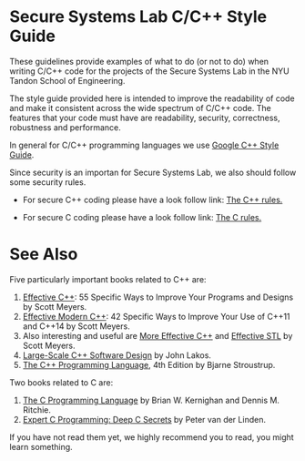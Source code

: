 # Secure Systems Lab C/C++ Style Guide

These guidelines provide examples of what to do (or not to do) when writing
C/C++ code for the projects of the Secure Systems Lab in the NYU Tandon School
of Engineering.

The style guide provided here is intended to improve the readability of code and
make it consistent across the wide spectrum of C/C++ code. The features that your
code must have are readability, security, correctness, robustness and performance.

In general for C/C++ programming languages we use [Google C++ Style Guide](https://google.github.io/styleguide/cppguide.html).

Since security is an importan for Secure Systems Lab, we also should follow some
security rules.

* For secure C++ coding please have a look follow link:
[The C++ rules.](https://www.securecoding.cert.org/confluence/pages/viewpage.action?pageId=637)

* For secure C coding please have a look follow link:
[The C rules.](https://www.securecoding.cert.org/confluence/display/c/SEI+CERT+C+Coding+Standard)

# See Also

Five particularly important books related to C++ are:

1. [Effective C++](https://www.amazon.com/Effective-Specific-Improve-Programs-Designs/dp/0321334876/ref=sr_1_1?ie=UTF8&qid=1492226150&sr=8-1&keywords=effective+c%2B%2B):
   55 Specific Ways to Improve Your Programs and Designs by Scott Meyers.
2. [Effective Modern C++](https://www.amazon.com/Effective-Modern-Specific-Ways-Improve/dp/1491903996/ref=sr_1_2?ie=UTF8&qid=1492226150&sr=8-2&keywords=effective+c%2B%2B):
 42 Specific Ways to Improve Your Use of C++11 and C++14 by Scott Meyers.
3. Also interesting and useful are [More Effective C++](https://www.amazon.com/More-Effective-Improve-Programs-Designs/dp/020163371X/ref=sr_1_4?ie=UTF8&qid=1492226150&sr=8-4&keywords=effective+c%2B%2B) and [Effective STL](https://www.amazon.com/Effective-STL-Specific-Standard-Template/dp/0201749629/ref=sr_1_5?ie=UTF8&qid=1492226150&sr=8-5&keywords=effective+c%2B%2B)
   by Scott Meyers.
4. [Large-Scale C++ Software Design](https://www.amazon.com/Large-Scale-Software-Design-John-Lakos/dp/0201633620/ref=sr_1_1) by John Lakos.
5. [The C++ Programming Language](https://www.amazon.com/C-Programming-Language-4th/dp/0321563840), 4th Edition by Bjarne Stroustrup.

Two books related to C are:

1. [The C Programming Language](https://www.amazon.com/Programming-Language-Brian-W-Kernighan/dp/0131103628) by Brian W. Kernighan and Dennis M. Ritchie.
2. [Expert C Programming: Deep C Secrets](https://www.amazon.com/Expert-Programming-Peter-van-Linden/dp/0131774298) by Peter van der Linden.

If you have not read them yet, we highly recommend you to read, you might learn
something.
